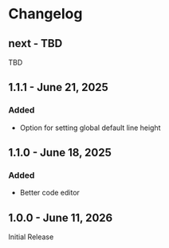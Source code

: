 
# Changelog

## next - TBD

TBD

## 1.1.1 - June 21, 2025

### Added
- Option for setting global default line height

## 1.1.0 - June 18, 2025

### Added

- Better code editor

## 1.0.0 - June 11, 2026

Initial Release